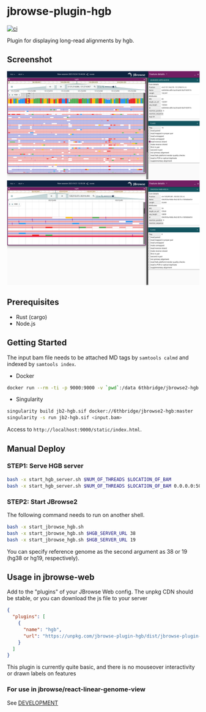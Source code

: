 # jbrowse-plugin-hgb　

[![ci](https://github.com/6br/jbrowse-plugin-hgb/actions/workflows/ci.yml/badge.svg)](https://github.com/6br/jbrowse-plugin-hgb/actions/workflows/ci.yml)

Plugin for displaying long-read alignments by hgb.

## Screenshot

![](img/1.png)
![](img/2.png)

## Prerequisites

* Rust (cargo)
* Node.js

## Getting Started

The input bam file needs to be attached MD tags by `samtools calmd` and indexed by `samtools index`.

* Docker

```bash
docker run --rm -ti -p 9000:9000 -v `pwd`:/data 6thbridge/jbrowse2-hgb:master /data/<input.bam>
```

* Singularity

```bash
singularity build jb2-hgb.sif docker://6thbridge/jbrowse2-hgb:master
singularity -s run jb2-hgb.sif <input.bam>
```

Access to `http://localhost:9000/static/index.html`.

## Manual Deploy

### STEP1: Serve HGB server

```bash
bash -x start_hgb_server.sh $NUM_OF_THREADS $LOCATION_OF_BAM
bash -x start_hgb_server.sh $NUM_OF_THREADS $LOCATION_OF_BAM 0.0.0.0:5000
```

### STEP2: Start JBrowse2

The following command needs to run on another shell.

```bash
bash -x start_jbrowse_hgb.sh 
bash -x start_jbrowse_hgb.sh $HGB_SERVER_URL 38
bash -x start_jbrowse_hgb.sh $HGB_SERVER_URL 19
```

You can specify reference genome as the second argument as 38 or 19 (hg38 or hg19, respectively).

## Usage in jbrowse-web

Add to the "plugins" of your JBrowse Web config. The unpkg CDN should be stable, or you can download the js file to your server

```json
{
  "plugins": [
    {
      "name": "hgb",
      "url": "https://unpkg.com/jbrowse-plugin-hgb/dist/jbrowse-plugin-hgb.umd.production.min.js"
    }
  ]
}
```

This plugin is currently quite basic, and there is no mouseover interactivity or drawn labels on features

### For use in jbrowse/react-linear-genome-view

See [DEVELOPMENT](DEVELOPMENT.md)
